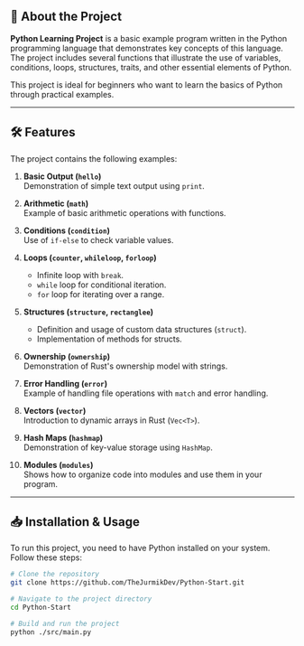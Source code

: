 ## 🚀 About the Project

**Python Learning Project** is a basic example program written in the Python programming language that demonstrates key concepts of this language. The project includes several functions that illustrate the use of variables, conditions, loops, structures, traits, and other essential elements of Python.

This project is ideal for beginners who want to learn the basics of Python through practical examples.

---

## 🛠️ Features

The project contains the following examples:

1. **Basic Output (`hello`)**  
   Demonstration of simple text output using `print`.

2. **Arithmetic (`math`)**  
   Example of basic arithmetic operations with functions.

3. **Conditions (`condition`)**  
   Use of `if-else` to check variable values.

4. **Loops (`counter`, `whileloop`, `forloop`)**  
   - Infinite loop with `break`.
   - `while` loop for conditional iteration.
   - `for` loop for iterating over a range.

5. **Structures (`structure`, `rectanglee`)**  
   - Definition and usage of custom data structures (`struct`).
   - Implementation of methods for structs.

6. **Ownership (`ownership`)**  
   Demonstration of Rust's ownership model with strings.

7. **Error Handling (`error`)**  
   Example of handling file operations with `match` and error handling.

8. **Vectors (`vector`)**  
   Introduction to dynamic arrays in Rust (`Vec<T>`).

9. **Hash Maps (`hashmap`)**  
   Demonstration of key-value storage using `HashMap`.

10. **Modules (`modules`)**  
    Shows how to organize code into modules and use them in your program.

---

## 📥 Installation & Usage

To run this project, you need to have Python installed on your system. Follow these steps:

```bash
# Clone the repository
git clone https://github.com/TheJurmikDev/Python-Start.git

# Navigate to the project directory
cd Python-Start

# Build and run the project
python ./src/main.py